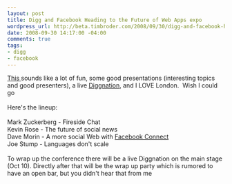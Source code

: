 ```yaml
--- 
layout: post
title: Digg and Facebook Heading to the Future of Web Apps expo
wordpress_url: http://beta.timbroder.com/2008/09/30/digg-and-facebook-heading-to-the-future-of-web-apps-expo/
date: 2008-09-30 14:17:00 -04:00
comments: true
tags: 
- digg
- facebook
---
```

<a href="http://developers.facebook.com/news.php?blog=1&amp;story=157">This </a>sounds like a lot of fun, some good presentations (interesting topics and good presenters), a live <a href="http://revision3.com/diggnation/">Diggnation</a>, and I LOVE London.&nbsp; Wish I could go<br />
<br />
Here's the lineup: <br />
<br />
Mark Zuckerberg - Fireside Chat<br />
Kevin Rose - The future of social news<br />
Dave Morin - A more social Web with <a href="http://developers.facebook.com/connect.php" target="_blank">Facebook Connect</a><br />
Joe Stump - Languages don't scale<br />
<br />
To wrap up the conference there will be a live Diggnation on the main stage (Oct 10). Directly after that will be the wrap up party which is rumored to have an open bar, but you didn't hear that from me
